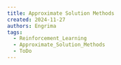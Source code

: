```yaml
---
title: Approximate Solution Methods
created: 2024-11-27
authors: Engrima
tags:
  - Reinforcement_Learning
  - Approximate_Solution_Methods
  - ToDo
---
```

